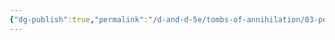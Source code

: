 ```yaml
---
{"dg-publish":true,"permalink":"/d-and-d-5e/tombs-of-annihilation/03-people-we-ve-met-np-cs/03-people-we-ve-met-np-cs/","hide":true,"noteIcon":"","created":"2025-07-15T04:49:44.287-05:00","updated":"2025-07-15T04:51:51.307-05:00"}
---
```


